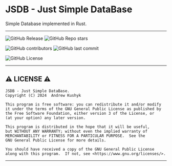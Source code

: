 # JSDB - Just Simple DataBase

Simple Database implemented in Rust.

---

![GitHub Release](https://img.shields.io/github/v/release/git-user-cpp/jsdb?style=flat-square&logo=github)
![GitHub Repo stars](https://img.shields.io/github/stars/git-user-cpp/jsdb?style=flat-square&logo=github)

![GitHub contributors](https://img.shields.io/github/contributors-anon/git-user-cpp/jsdb?style=flat-square&logo=github) ![GitHub last commit](https://img.shields.io/github/last-commit/git-user-cpp/jsdb?style=flat-square&logo=github)

![GitHub License](https://img.shields.io/github/license/git-user-cpp/jsdb?style=flat-square&logo=github)

---

## ⚠️ LICENSE ⚠️

    JSDB - Just Simple DataBase.
    Copyright (C) 2024  Andrew Kushyk

    This program is free software: you can redistribute it and/or modify
    it under the terms of the GNU General Public License as published by
    the Free Software Foundation, either version 3 of the License, or
    (at your option) any later version.

    This program is distributed in the hope that it will be useful,
    but WITHOUT ANY WARRANTY; without even the implied warranty of
    MERCHANTABILITY or FITNESS FOR A PARTICULAR PURPOSE.  See the
    GNU General Public License for more details.

    You should have received a copy of the GNU General Public License
    along with this program.  If not, see <https://www.gnu.org/licenses/>.

---
